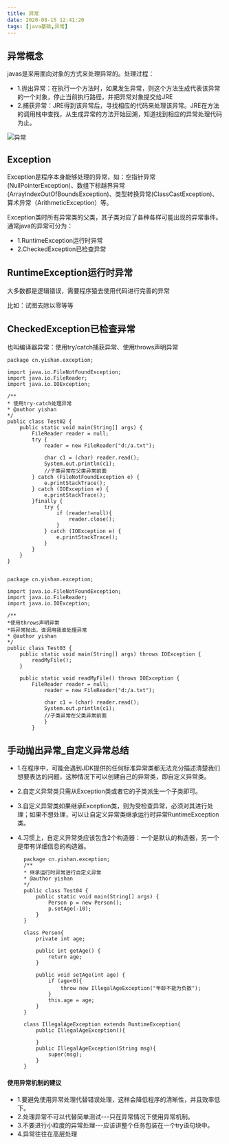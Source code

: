 ```yaml
---
title: 异常
date: 2020-08-15 12:41:20
tags: [java基础,异常]
---
```

## 异常概念
<!--more-->
javas是采用面向对象的方式来处理异常的。处理过程：

- 1.抛出异常：在执行一个方法时，如果发生异常，则这个方法生成代表该异常的一个对象，停止当前执行路径，并把异常对象提交给JRE
- 2.捕获异常：JRE得到该异常后，寻找相应的代码来处理该异常。JRE在方法的调用栈中查找，从生成异常的方法开始回溯，知道找到相应的异常处理代码为止。

![异常](https://s1.ax1x.com/2020/08/15/dFNmrt.png)

## Exception

Exception是程序本身能够处理的异常，如：空指针异常(NullPointerException)、数组下标越界异常(ArrayIndexOutOfBoundsException)、类型转换异常(ClassCastException)、算术异常（ArithmeticException）等。

Exception类时所有异常类的父类，其子类对应了各种各样可能出现的异常事件。通常java的异常可分为：
- 1.RuntimeException运行时异常
- 2.CheckedException已检查异常

## RuntimeException运行时异常

大多数都是逻辑错误，需要程序猿去使用代码进行完善的异常

比如：试图去除以零等等

## CheckedException已检查异常

也叫编译器异常：使用try/catch捕获异常、使用throws声明异常

    package cn.yishan.exception;

    import java.io.FileNotFoundException;
    import java.io.FileReader;
    import java.io.IOException;

    /**
    * 使用try-catch处理异常
    * @author yishan
    */
    public class Test02 {
        public static void main(String[] args) {
            FileReader reader = null;
            try {
                reader = new FileReader("d:/a.txt");

                char c1 = (char) reader.read();
                System.out.println(c1);
                //子类异常在父类异常前面
            } catch (FileNotFoundException e) {
                e.printStackTrace();
            } catch (IOException e) {
                e.printStackTrace();
            }finally {
                try {
                    if (reader!=null){
                        reader.close();
                    }
                } catch (IOException e) {
                    e.printStackTrace();
                }
            }
        }
    }


    package cn.yishan.exception;

    import java.io.FileNotFoundException;
    import java.io.FileReader;
    import java.io.IOException;

    /**
    *使用throws声明异常
    *将异常抛出，谁调用我谁处理异常
    * @author yishan
    */
    public class Test03 {
        public static void main(String[] args) throws IOException {
            readMyFile();
        }

        public static void readMyFile() throws IOException {
            FileReader reader = null;
                reader = new FileReader("d:/a.txt");

                char c1 = (char) reader.read();
                System.out.println(c1);
                //子类异常在父类异常前面
                }
            }
## 手动抛出异常_自定义异常总结
- 1.在程序中，可能会遇到JDK提供的任何标准异常类都无法充分描述清楚我们想要表达的问题，这种情况下可以创建自己的异常类，即自定义异常类。
- 2.自定义异常类只需从Exception类或者它的子类派生一个子类即可。
- 3.自定义异常类如果继承Exception类，则为受检查异常，必须对其进行处理；如果不想处理，可以让自定义异常类继承运行时异常RuntimeException类。
- 4.习惯上，自定义异常类应该包含2个构造器：一个是默认的构造器，另一个是带有详细信息的构造器。

        package cn.yishan.exception;
        /**
        * 继承运行时异常进行自定义异常
        * @author yishan
        */
        public class Test04 {
            public static void main(String[] args) {
                Person p = new Person();
                p.setAge(-10);
            }
        }

        class Person{
            private int age;

            public int getAge() {
                return age;
            }

            public void setAge(int age) {
                if (age<0){
                    throw new IllegalAgeException("年龄不能为负数");
                }
                this.age = age;
            }
        }

        class IllegalAgeException extends RuntimeException{
            public IllegalAgeException(){

            }
            public IllegalAgeException(String msg){
                super(msg);
            }
        }
#### 使用异常机制的建议
- 1.要避免使用异常处理代替错误处理，这样会降低程序的清晰性，并且效率低下。
- 2.处理异常不可以代替简单测试---只在异常情况下使用异常机制。
- 3.不要进行小粒度的异常处理---应该讲整个任务包装在一个try语句块中。
- 4.异常往往在高层处理